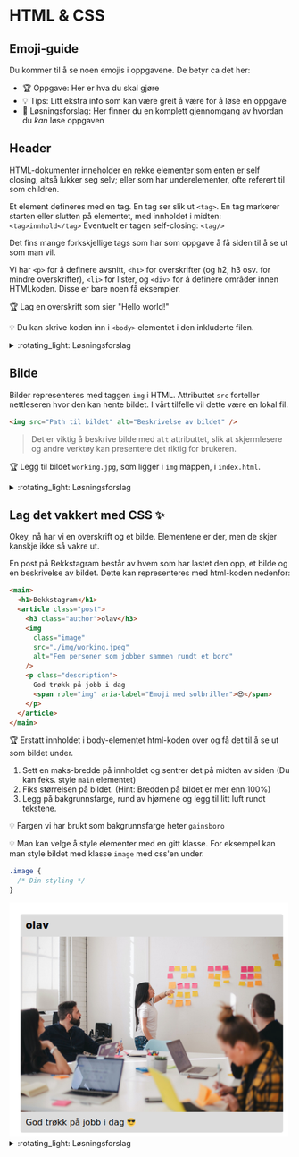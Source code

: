 # HTML & CSS

## Emoji-guide

Du kommer til å se noen emojis i oppgavene. De betyr ca det her:

- :trophy: Oppgave: Her er hva du skal gjøre
- :bulb: Tips: Litt ekstra info som kan være greit å være for å løse en oppgave
- :rotating_light: Løsningsforslag: Her finner du en komplett gjennomgang av hvordan du *kan* løse oppgaven

## Header

HTML-dokumenter inneholder en rekke elementer som enten er self closing, altså lukker seg selv; eller som har underelementer, ofte referert til som children.

Et element defineres med en tag. En tag ser slik ut `<tag>`. En tag markerer starten eller slutten på elementet, med innholdet i midten: `<tag>innhold</tag>`
Eventuelt er tagen self-closing: `<tag/>`

Det fins mange forkskjellige tags som har som oppgave å få siden til å se ut som man vil.

Vi har `<p>` for å definere avsnitt, `<h1>` for overskrifter (og h2, h3 osv. for mindre overskrifter), `<li>` for lister, og `<div>` for å definere områder innen HTMLkoden. Disse er bare noen få eksempler.

:trophy: Lag en overskrift som sier "Hello world!"

:bulb: Du kan skrive koden inn i `<body>` elementet i den inkluderte filen.

<details><summary>:rotating_light: Løsningsforslag</summary>
Body elementet ditt skal se sånn ut:

```html
<body>
  <h1>Hello World!</h1>
</body>
```

</details>

## Bilde

Bilder representeres med taggen `img` i HTML. Attributtet `src` forteller nettleseren hvor den kan hente bildet. I vårt tilfelle vil dette være en lokal fil.

```html
<img src="Path til bildet" alt="Beskrivelse av bildet" />
```

> Det er viktig å beskrive bilde med `alt` attributtet, slik at skjermlesere og andre verktøy kan presentere det riktig for brukeren.

:trophy: Legg til bildet `working.jpg`, som ligger i `img` mappen, i `index.html`.

<details><summary>:rotating_light: Løsningsforslag</summary>
Alle html-elementer kan ha attributter. Disse kan brukes til å gi tilleggsinformasjon om et element. I vårt tilfelle bruker vi `src` attributtet til å spesifisere den relative pathen til bildet.

```html
<img
  src="./img/working.jpeg"
  alt="Fem personer som jobber sammen rundt et bord"
/>
```

</details>

## Lag det vakkert med CSS :sparkles:

Okey, nå har vi en overskrift og et bilde. Elementene er der, men de skjer kanskje ikke så vakre ut.

En post på Bekkstagram består av hvem som har lastet den opp, et bilde og en beskrivelse av bildet. Dette kan representeres med html-koden nedenfor:

```html
<main>
  <h1>Bekkstagram</h1>
  <article class="post">
    <h3 class="author">olav</h3>
    <img
      class="image"
      src="./img/working.jpeg"
      alt="Fem personer som jobber sammen rundt et bord"
    />
    <p class="description">
      God trøkk på jobb i dag
      <span role="img" aria-label="Emoji med solbriller">😎</span>
    </p>
  </article>
</main>
```

:trophy: Erstatt innholdet i body-elementet html-koden over og få det til å se ut som bildet under.

1. Sett en maks-bredde på innholdet og sentrer det på midten av siden (Du kan feks. style `main` elementet)
2. Fiks størrelsen på bildet. (Hint: Bredden på bildet er mer enn 100%)
3. Legg på bakgrunnsfarge, rund av hjørnene og legg til litt luft rundt tekstene.

:bulb: Fargen vi har brukt som bakgrunnsfarge heter `gainsboro`

:bulb: Man kan velge å style elementer med en gitt klasse. For eksempel kan man style bildet med klasse `image` med css'en under.

```css
.image {
  /* Din styling */
}
```

<img src="./images/post.png" style="max-width: 500px;" alt="Screenshot of Bekkstagram post" />

<details><summary>:rotating_light: Løsningsforslag</summary>

For å begrense bredden til elementer kan vi bruke `max-width`, la oss feks. begrense bredden til 500px. Det som er hakket mer magisk er at man kan sentrere et element horisontalt ved å sette høyre og venstre margin til `auto`.

```css
main {
  max-width: 500px;
  margin-left: auto;
  margin-right: auto;
}
```

Ved å sette bredden på bildet til å være 100% passer man på at det ikke blir for stort.

```css
.image {
  width: 100%;
}
```

Bakgrunnsfarge er ganske selvforklarende, men det er ikke `border-radius`. Man kan bruke verdien for å runde av hjørnene som i skjermbildet. For at tekstene ikke skal være helt i kanten av elementet kan man feks legge på 10px padding på alle sider (top, bunn, høyre, venstre).

> `padding: 10px;` er en kortere måte å definere padding på alle kanter av et element. Man kunne definert den for hver kant ved å skrive feks. `padding-left: 10px;` osv.

```css
.post {
  background-color: gainsboro;
  border-radius: 5px;
}

.author,
.description {
  padding: 10px;
}
```

</details>
